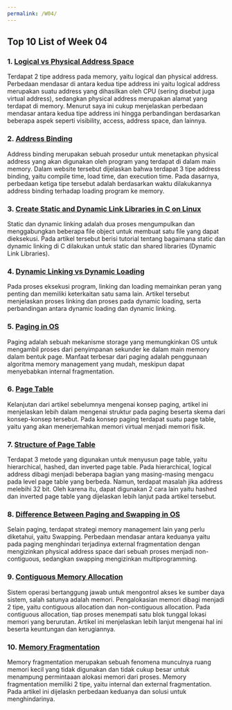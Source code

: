 ```yaml
---
permalink: /W04/
---
```


## Top 10 List of Week 04

### 1. [Logical vs Physical Address Space](https://techdifferences.com/difference-between-logical-and-physical-address.html)
Terdapat 2 tipe address pada memory, yaitu logical dan physical address. Perbedaan mendasar di antara kedua tipe address ini yaitu logical address merupakan suatu address yang dihasilkan oleh CPU (sering disebut juga virtual address), sedangkan physical address merupakan alamat yang terdapat di memory. Menurut saya ini cukup menjelaskan perbedaan mendasar antara kedua tipe address ini hingga perbandingan berdasarkan beberapa aspek seperti visibility, access, address space, dan lainnya.

### 2. [Address Binding](https://www.geeksforgeeks.org/address-binding-and-its-types/)
Address binding merupakan sebuah prosedur untuk menetapkan physical address yang akan digunakan oleh program yang terdapat di dalam main memory. Dalam website tersebut dijelaskan bahwa terdapat 3 tipe address binding, yaitu compile time, load time, dan execution time. Pada dasarnya, perbedaan ketiga tipe tersebut adalah berdasarkan waktu dilakukannya address binding terhadap loading program ke memory.

### 3. [Create Static and Dynamic Link Libraries in C on Linux](https://cs-fundamentals.com/c-programming/static-and-dynamic-linking-in-c.php)
Static dan dynamic linking adalah dua proses mengumpulkan dan menggabungkan beberapa file object untuk membuat satu file yang dapat dieksekusi. Pada artikel tersebut berisi tutorial tentang bagaimana static dan dynamic linking di C dilakukan untuk static dan shared libraries (Dynamic Link Libraries).

### 4. [Dynamic Linking vs Dynamic Loading](https://www.baeldung.com/cs/dynamic-linking-vs-dynamic-loading)
Pada proses eksekusi program, linking dan loading memainkan peran yang penting dan memiliki keterkaitan satu sama lain. Artikel tersebut menjelaskan proses linking dan proses pada dynamic loading, serta perbandingan antara dynamic loading dan dynamic linking.

### 5. [Paging in OS](https://www.guru99.com/paging-in-operating-system.html)
Paging adalah sebuah mekanisme storage yang memungkinkan OS untuk mengambil proses dari penyimpanan sekunder ke dalam main memory dalam bentuk page. Manfaat terbesar dari paging adalah penggunaan algoritma memory management yang mudah, meskipun dapat menyebabkan internal fragmentation.

### 6. [Page Table](https://aryawardanapratama.wordpress.com/tag/suatu-page-table/)
Kelanjutan dari artikel sebelumnya mengenai konsep paging, artikel ini menjelaskan lebih dalam mengenai struktur pada paging beserta skema dari konsep-konsep tersebut. Pada konsep paging terdapat suatu page table, yaitu yang akan menerjemahkan memori virtual menjadi memori fisik.

### 7. [Structure of Page Table](https://binaryterms.com/structure-of-page-table.html)
Terdapat 3 metode yang digunakan untuk menyusun page table, yaitu hierarchical, hashed, dan inverted page table. Pada hierarchical, logical address dibagi menjadi beberapa bagian yang masing-masing mengacu pada level page table yang berbeda. Namun, terdapat masalah jika address melebihi 32 bit. Oleh karena itu, dapat digunakan 2 cara lain yaitu hashed dan inverted page table yang dijelaskan lebih lanjut pada artikel tersebut.

### 8. [Difference Between Paging and Swapping in OS](https://techdifferences.com/difference-between-paging-and-swapping-in-os.html)
Selain paging, terdapat strategi memory management lain yang perlu diketahui, yaitu Swapping. Perbedaan mendasar antara keduanya yaitu pada paging menghindari terjadinya external fragmentation dengan mengizinkan physical address space dari sebuah proses menjadi non-contiguous, sedangkan swapping mengizinkan multiprogramming.

### 9. [Contiguous Memory Allocation](https://binaryterms.com/contiguous-memory-allocation-in-operating-system.html)
Sistem operasi bertanggung jawab untuk mengontrol akses ke sumber daya sistem, salah satunya adalah memori. Pengalokasian memori dibagi menjadi 2 tipe, yaitu contiguous allocation dan non-contiguous allocation. Pada contiguous allocation, tiap proses menempati satu blok tunggal lokasi memori yang berurutan. Artikel ini menjelaskan lebih lanjut mengenai hal ini beserta keuntungan dan kerugiannya.

### 10. [Memory Fragmentation](https://er.yuvayana.org/memory-fragmentation-in-operating-system/)
Memory fragmentation merupakan sebuah fenomena munculnya ruang memori kecil yang tidak digunakan dan tidak cukup besar untuk menampung permintaaan alokasi memori dari proses. Memory fragmentation memiliki 2 tipe, yaitu internal dan external fragmentation. Pada artikel ini dijelaskn perbedaan keduanya dan solusi untuk menghindarinya. 
